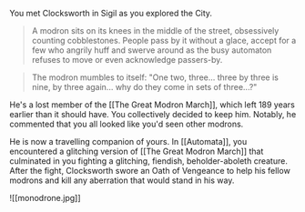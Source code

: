 You met Clocksworth in Sigil as you explored the City.

> A modron sits on its knees in the middle of the street, obsessively counting cobblestones. People pass by it without a glace, accept for a few who angrily huff and swerve around as the busy automaton refuses to move or even acknowledge passers-by.

> The modron mumbles to itself: "One two, three... three by three is nine, by three again... why do they come in sets of three...?"

He's a lost member of the [[The Great Modron March]], which left 189 years earlier than it should have. You collectively decided to keep him. Notably, he commented that you all looked like you'd seen other modrons.

He is now a travelling companion of yours. In [[Automata]], you encountered a glitching version of [[The Great Modron March]] that culminated in you fighting a glitching, fiendish, beholder-aboleth creature. After the fight, Clocksworth swore an Oath of Vengeance to help his fellow modrons and kill any aberration that would stand in his way.

![[monodrone.jpg]]